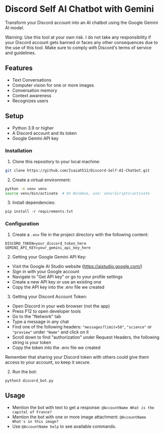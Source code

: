 # Discord Self AI Chatbot with Gemini
Transform your Discord account into an AI chatbot using the Google Gemini AI model.

Warning: Use this tool at your own risk. I do not take any responsibility if your Discord account gets banned or faces any other consequences due to the use of this tool. Make sure to comply with Discord's terms of service and guidelines.

## Features
- Text Conversations
- Computer vision for one or more images
- Conversation memory
- Context awareness
- Recognizes users

## Setup
- Python 3.9 or higher
- A Discord account and its token 
- Google Gemini API key

### Installation

1. Clone this repository to your local machine:
```bash
git clone https://github.com/Isaiah512/Discord-Self-AI-Chatbot.git
```

2. Create a virtual environment:
```bash
python -m venv venv
source venv/bin/activate  # On Windows, use: venv\Scripts\activate
```

3. Install dependencies:
```
pip install -r requirements.txt
```

### Configuration
1. Create a `.env` file in the project directory with the following content:
```
DISCORD_TOKEN=your_discord_token_here
GEMINI_API_KEY=your_gemini_api_key_here
```

2. Getting your Google Gemini API Key:
- Visit the Google AI Studio website (https://aistudio.google.com/)
- Sign in with your Google account
- Navigate to "Get API key" or go to your profile settings
- Create a new API key or use an existing one
- Copy the API key into the .env file we created

3. Getting your Discord Account Token:
- Open Discord in your web browser (not the app)
- Press F12 to open developer tools
- Go to the "Network" tab
- Type a message in any chat
- Find one of the following headers: `"messages?limit=50"`, `"science"` or `"preview"` under `"Name"` and click on it
- Scroll down to find "authorization" under Request Headers, the following string is your token
- Copy the token into the .env file we created

Remember that sharing your Discord token with others could give them access to your account, so keep it secure.

2. Run the bot:
```
python3 discord_bot.py
```

## Usage
- Mention the bot with text to get a response: `@AccountName What is the capital of France?`
- Mention the bot with one or more image attachment: `@AccountName What's in this image?`
- Use `@AccountName help` to see available commands.
